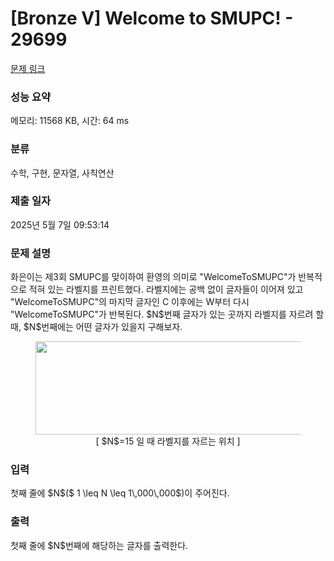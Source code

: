 # [Bronze V] Welcome to SMUPC! - 29699 

[문제 링크](https://www.acmicpc.net/problem/29699) 

### 성능 요약

메모리: 11568 KB, 시간: 64 ms

### 분류

수학, 구현, 문자열, 사칙연산

### 제출 일자

2025년 5월 7일 09:53:14

### 문제 설명

<p>화은이는 제3회 SMUPC를 맞이하여 환영의 의미로 "WelcomeToSMUPC"가 반복적으로 적혀 있는 라벨지를 프린트했다. 라벨지에는 공백 없이 글자들이 이어져 있고 "WelcomeToSMUPC"의 마지막 글자인 C 이후에는 W부터 다시 "WelcomeToSMUPC"가 반복된다. $N$번째 글자가 있는 곳까지 라벨지를 자르려 할 때, $N$번째에는 어떤 글자가 있을지 구해보자.</p>

<figure align="center"><img alt="" src="" style="width: 480px; height: 149px;">
<figcaption align="center">[ $N$=15 일 때 라벨지를 자르는 위치 ]</figcaption>
</figure>

### 입력 

 <p>첫째 줄에 $N$($ 1 \leq N \leq 1\,000\,000$)이 주어진다. </p>

### 출력 

 <p>첫째 줄에 $N$번째에 해당하는 글자를 출력한다.</p>

